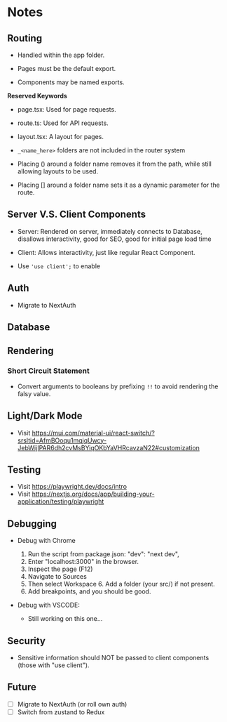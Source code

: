 # Notes

## Routing

- Handled within the app folder.

- Pages must be the default export.
- Components may be named exports.

**Reserved Keywords**
- page.tsx: Used for page requests.
- route.ts: Used for API requests.
- layout.tsx: A layout for pages.

- `_<name_here>` folders are not included in the router system 

- Placing () around a folder name removes it from the path, while still allowing layouts to be used.

- Placing [] around a folder name sets it as a dynamic parameter for the route.

## Server V.S. Client Components
- Server: Rendered on server, immediately connects to Database, disallows interactivity, good for SEO, good for initial page load time

- Client: Allows interactivity, just like regular React Component.
- Use `'use client';` to enable

## Auth

- Migrate to NextAuth

## Database

## Rendering

### Short Circuit Statement
- Convert arguments to booleans by prefixing `!!` to avoid rendering the falsy value.

## Light/Dark Mode

- Visit https://mui.com/material-ui/react-switch/?srsltid=AfmBOoqu1mqjqUwcy-JebWijIPAR6dh2cvMsBYiqOKbYaVHRcavzaN22#customization

## Testing

- Visit https://playwright.dev/docs/intro
- Visit https://nextjs.org/docs/app/building-your-application/testing/playwright

## Debugging
- Debug with Chrome
    1. Run the script from package.json: "dev": "next dev",
    2. Enter "localhost:3000" in the browser.
    3. Inspect the page (F12)
    4. Navigate to Sources
    5. Then select Workspace
        6. Add a folder (your src/) if not present.
    7. Add breakpoints, and you should be good.

- Debug with VSCODE:
    - Still working on this one...

## Security

- Sensitive information should NOT be passed to client components (those with "use client").

## Future

- [ ] Migrate to NextAuth (or roll own auth)
- [ ] Switch from zustand to Redux